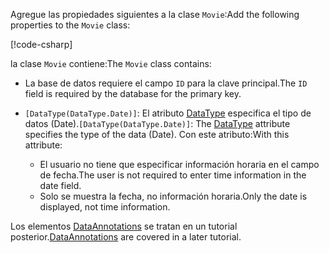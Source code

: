<!-- THIS INCLUDE USED BY MVC AND RP -->
<span data-ttu-id="8b0f1-101">Agregue las propiedades siguientes a la clase `Movie`:</span><span class="sxs-lookup"><span data-stu-id="8b0f1-101">Add the following properties to the `Movie` class:</span></span>

[!code-csharp[](~/tutorials/razor-pages/razor-pages-start/sample/RazorPagesMovie22/Models/Movie.cs?name=snippet1)]

<span data-ttu-id="8b0f1-102">la clase `Movie` contiene:</span><span class="sxs-lookup"><span data-stu-id="8b0f1-102">The `Movie` class contains:</span></span>

* <span data-ttu-id="8b0f1-103">La base de datos requiere el campo `ID` para la clave principal.</span><span class="sxs-lookup"><span data-stu-id="8b0f1-103">The `ID` field is required by the database for the primary key.</span></span>
* <span data-ttu-id="8b0f1-104">`[DataType(DataType.Date)]`:  El atributo [DataType](xref:System.ComponentModel.DataAnnotations.DataTypeAttribute) especifica el tipo de datos (Date).</span><span class="sxs-lookup"><span data-stu-id="8b0f1-104">`[DataType(DataType.Date)]`:  The [DataType](xref:System.ComponentModel.DataAnnotations.DataTypeAttribute) attribute specifies the type of the data (Date).</span></span> <span data-ttu-id="8b0f1-105">Con este atributo:</span><span class="sxs-lookup"><span data-stu-id="8b0f1-105">With this attribute:</span></span>

  * <span data-ttu-id="8b0f1-106">El usuario no tiene que especificar información horaria en el campo de fecha.</span><span class="sxs-lookup"><span data-stu-id="8b0f1-106">The user is not required to enter time information in the date field.</span></span>
  * <span data-ttu-id="8b0f1-107">Solo se muestra la fecha, no información horaria.</span><span class="sxs-lookup"><span data-stu-id="8b0f1-107">Only the date is displayed, not time information.</span></span>

<span data-ttu-id="8b0f1-108">Los elementos [DataAnnotations](/dotnet/api/system.componentmodel.dataannotations) se tratan en un tutorial posterior.</span><span class="sxs-lookup"><span data-stu-id="8b0f1-108">[DataAnnotations](/dotnet/api/system.componentmodel.dataannotations) are covered in a later tutorial.</span></span>
